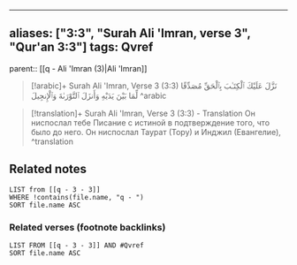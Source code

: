 
---
aliases: ["3:3", "Surah Ali 'Imran, verse 3", "Qur'an 3:3"]
tags: Qvref
---

parent:: [[q - Ali 'Imran (3)|Ali 'Imran]]

> [!arabic]+ Surah Ali 'Imran, Verse 3 (3:3)
> <span class="quran-arabic">نَزَّلَ عَلَيْكَ ٱلْكِتَـٰبَ بِٱلْحَقِّ مُصَدِّقًا لِّمَا بَيْنَ يَدَيْهِ وَأَنزَلَ ٱلتَّوْرَىٰةَ وَٱلْإِنجِيلَ</span>
^arabic

> [!translation]+ Surah Ali 'Imran, Verse 3 (3:3) - Translation
> Он ниспослал тебе Писание с истиной в подтверждение того, что было до него. Он ниспослал Таурат (Тору) и Инджил (Евангелие),
^translation



## Related notes
```dataview
LIST from [[q - 3 - 3]]
WHERE !contains(file.name, "q - ")
SORT file.name ASC
```

### Related verses (footnote backlinks)
```dataview
LIST FROM [[q - 3 - 3]] AND #Qvref
SORT file.name ASC
```

